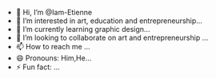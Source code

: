 - 👋 Hi, I’m @Iam-Etienne
- 👀 I’m interested in art, education and entrepreneurship...
- 🌱 I’m currently learning graphic design...
- 💞️ I’m looking to collaborate on art and entrepreneurship ...
- 📫 How to reach me ...
- 😄 Pronouns: Him,He...
- ⚡ Fun fact: ...

<!---
Iam-Etienne/Iam-Etienne is a ✨ special ✨ repository because its `README.md` (this file) appears on your GitHub profile.
You can click the Preview link to take a look at your changes.
--->

